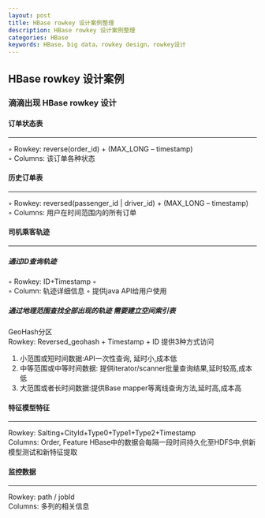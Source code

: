 ```yaml
---
layout: post
title: HBase rowkey 设计案例整理
description: HBase rowkey 设计案例整理
categories: HBase
keywords: HBase，big data，rowkey design，rowkey设计
---
```


## HBase rowkey 设计案例

### **滴滴出现 HBase rowkey 设计**

#### **订单状态表**

----------

◦ Rowkey: reverse(order_id) + (MAX_LONG – timestamp)  
◦ Columns: 该订单各种状态

#### **历史订单表**
----------
◦ Rowkey: reversed(passenger_id | driver_id) + (MAX_LONG – timestamp)  
◦ Columns: 用户在时间范围内的所有订单

#### **司机乘客轨迹**

----------

##### **通过ID查询轨迹**
◦ Rowkey: ID+Timestamp ◦  
◦ Column: 轨迹详细信息
◦ 提供java API给用户使用

##### **通过地理范围查找全部出现的轨迹 需要建立空间索引表**
GeoHash分区  
Rowkey: Reversed_geohash + Timestamp + ID 提供3种方式访问  
1. 小范围或短时间数据:API一次性查询, 延时小,成本低  
2. 中等范围或中等时间数据: 提供iterator/scanner批量查询结果,延时较高,成本低  
3. 大范围或者长时间数据:提供Base mapper等离线查询方法,延时高,成本高  

#### **特征模型特征**
----------
Rowkey: Salting+CityId+Type0+Type1+Type2+Timestamp  
Columns: Order, Feature HBase中的数据会每隔一段时间持久化至HDFS中,供新模型测试和新特征提取  


#### **监控数据**
----------
Rowkey: path / jobId  
Columns: 多列的相关信息  
